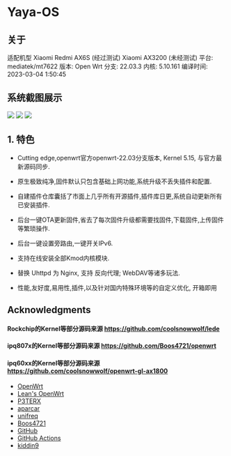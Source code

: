 # Yaya-OS

## 关于
适配机型
Xiaomi Redmi AX6S (经过测试)
Xiaomi AX3200 (未经测试)
平台: mediatek/mt7622
版本: Open Wrt 分支: 22.03.3 内核: 5.10.161
编译时间: 2023-03-04 1:50:45
##  **系统截图展示**
![](https://cdn.jsdelivr.net/gh/mmyo456/Yaya-OS@main/img/Snipaste_2023-03-06_01-54-06.png)
![](https://cdn.jsdelivr.net/gh/mmyo456/Yaya-OS@main/img/Snipaste_2023-03-06_01-54-30.png)
![](https://cdn.jsdelivr.net/gh/mmyo456/Yaya-OS@main/img/Snipaste_2023-03-06_01-55-19.png)
## 1. **特色**

+ Cutting edge,openwrt官方openwrt-22.03分支版本, Kernel 5.15, 与官方最新源码同步.

+ 原生极致纯净,固件默认只包含基础上网功能,系统升级不丢失插件和配置.

+ 自建插件仓库囊括了市面上几乎所有开源插件,插件库日更,系统自动更新所有已安装插件.

+ 后台一键OTA更新固件,省去了每次固件升级都需要找固件,下载固件,上传固件等繁琐操作.

+ 后台一键设置旁路由,一键开关IPv6.

+ 支持在线安装全部Kmod内核模块.

+ 替换 Uhttpd 为 Nginx, 支持 反向代理; WebDAV等诸多玩法.

+ 性能,友好度,易用性,插件,以及针对国内特殊环境等的自定义优化, 开箱即用
## Acknowledgments

#### Rockchip的Kernel等部分源码来源 https://github.com/coolsnowwolf/lede
#### ipq807x的Kernel等部分源码来源 https://github.com/Boos4721/openwrt
#### ipq60xx的Kernel等部分源码来源 https://github.com/coolsnowwolf/openwrt-gl-ax1800

- [OpenWrt](https://github.com/openwrt/openwrt)
- [Lean's OpenWrt](https://github.com/coolsnowwolf/lede)
- [P3TERX](https://github.com/P3TERX/Actions-OpenWrt/blob/master/LICENSE)
- [aparcar](https://github.com/openwrt/asu)
- [unifreq](https://github.com/unifreq/openwrt_packit)
- [Boos4721](https://github.com/Boos4721/openwrt)
- [GitHub](https://github.com)
- [GitHub Actions](https://github.com/features/actions)
- [kiddin9](https://github.com/kiddin9/OpenWrt_x86-r2s-r4s-r5s-N1)
